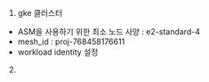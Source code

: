 1. gke 클러스터
  - ASM을 사용하기 위한 최소 노드 사양 : e2-standard-4
  - mesh_id : proj-768458176611
  - workload identity 설정

2. 
